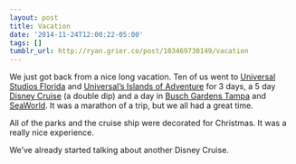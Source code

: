 ```yaml
---
layout: post
title: Vacation
date: '2014-11-24T12:00:22-05:00'
tags: []
tumblr_url: http://ryan.grier.co/post/103469730149/vacation
---
```

We just got back from a nice long vacation. Ten of us went to [Universal Studios Florida](https://www.universalorlando.com/web/en/us/theme-parks/universal-studios-florida/index.html) and [Universal’s Islands of Adventure](https://www.universalorlando.com/web/en/us/theme-parks/islands-of-adventure/index.html) for 3 days, a 5 day [Disney Cruise](https://disneycruise.disney.go.com/ships/dream/) (a double dip) and a day in [Busch Gardens Tampa](https://buschgardens.com/tampa/) and [SeaWorld](https://seaworld.com/orlando/). It was a marathon of a trip, but we all had a great time.

All of the parks and the cruise ship were decorated for Christmas. It was a really nice experience.

We’ve already started talking about another Disney Cruise.
